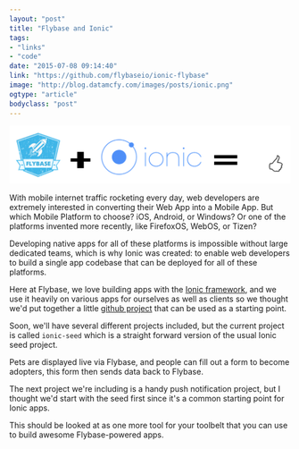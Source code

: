 ```yaml
---
layout: "post"
title: "Flybase and Ionic"
tags: 
- "links"
- "code"
date: "2015-07-08 09:14:40"
link: "https://github.com/flybaseio/ionic-flybase"
image: "http://blog.datamcfy.com/images/posts/ionic.png"
ogtype: "article"
bodyclass: "post"
---
```


<div class="box-wrap"><div class="box">
	<img src="/images/posts/ionic.png" />
</div></div>

With mobile internet traffic rocketing every day, web developers are extremely interested in converting their Web App into a Mobile App. But which Mobile Platform to choose? iOS, Android, or Windows? Or one of the platforms invented more recently, like FirefoxOS, WebOS, or Tizen?

Developing native apps for all of these platforms is impossible without large dedicated teams, which is why Ionic was created: to enable web developers to build a single app codebase that can be deployed for all of these platforms.

Here at Flybase, we love building apps with the [Ionic framework](http://ionicframework.com/), and we use it heavily on various apps for ourselves as well as clients so we thought we'd put together a little [github project](https://github.com/flybaseio/ionic-flybase) that can be used as a starting point.

Soon, we'll have several different projects included, but the current project is called `ionic-seed` which is a straight forward version of the usual Ionic seed project.

Pets are displayed live via Flybase, and people can fill out a form to become adopters, this form then sends data back to Flybase.

The next project we're including is a handy push notification project, but I thought we'd start with the seed first since it's a common starting point for Ionic apps.

This should be looked at as one more tool for your toolbelt that you can use to build awesome Flybase-powered apps.